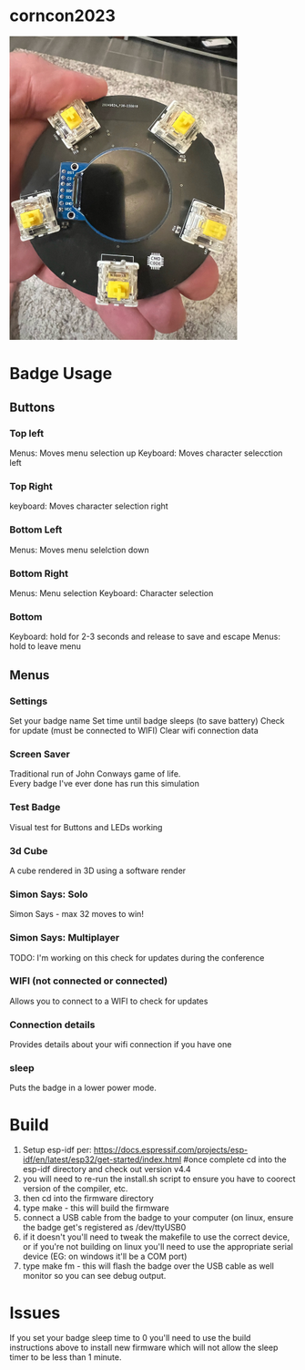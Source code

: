 # corncon2023

<img src="image0.jpeg" alt="drawing" width="400"/>

# Badge Usage

## Buttons
### Top left

Menus:  Moves menu selection up
Keyboard: Moves character selecction left

### Top Right

keyboard: Moves character selection right 

### Bottom Left

Menus: Moves menu selelction down

### Bottom Right

Menus: Menu selection
Keyboard: Character selection

### Bottom

Keyboard: hold for 2-3 seconds and release to save and escape
Menus: hold to leave menu

## Menus
### Settings

Set your badge name
Set time until badge sleeps (to save battery)
Check for update (must be connected to WIFI)
Clear wifi connection data

### Screen Saver

Traditional run of John Conways game of life.  
Every badge I've ever done has run this simulation

### Test Badge

Visual test for Buttons and LEDs working

### 3d Cube

A cube rendered in 3D using a software render

### Simon Says: Solo

Simon Says - max 32 moves to win!

### Simon Says: Multiplayer

TODO: I'm working on this check for updates during the conference

### WIFI (not connected or connected)

Allows you to connect to a WIFI to check for updates

### Connection details

Provides details about your wifi connection if you have one

### sleep

Puts the badge in a lower power mode.


# Build

1. Setup esp-idf per: https://docs.espressif.com/projects/esp-idf/en/latest/esp32/get-started/index.html
#once complete cd into the esp-idf directory and check out version v4.4
1. you will need to re-run the install.sh script to ensure you have to coorect version of the compiler, etc.
1. then cd into the firmware directory
1. type make - this will build the firmware
1. connect a USB cable from the badge to your computer (on linux, ensure the badge get's registered as /dev/ttyUSB0
1. if it doesn't you'll need to tweak the makefile to use the correct device, or if you're not building on linux you'll need to use the appropriate serial device (EG: on windows it'll be a COM port)
1. type make fm - this will flash the badge over the USB cable  as well monitor so you can see debug output.


# Issues

If you set your badge sleep time to 0 you'll need to use the build instructions above to install new firmware
which will not allow the sleep timer to be less than 1 minute.

